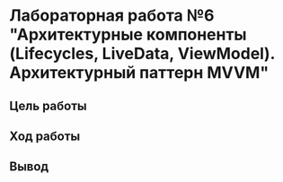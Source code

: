 # Лабораторная работа №6 "Архитектурные компоненты (Lifecycles, LiveData, ViewModel). Архитектурный паттерн MVVM"

## Цель работы

## Ход работы

## Вывод